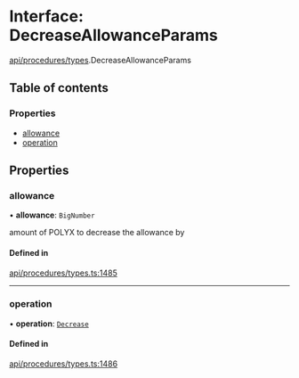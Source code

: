 # Interface: DecreaseAllowanceParams

[api/procedures/types](../wiki/api.procedures.types).DecreaseAllowanceParams

## Table of contents

### Properties

- [allowance](../wiki/api.procedures.types.DecreaseAllowanceParams#allowance)
- [operation](../wiki/api.procedures.types.DecreaseAllowanceParams#operation)

## Properties

### allowance

• **allowance**: `BigNumber`

amount of POLYX to decrease the allowance by

#### Defined in

[api/procedures/types.ts:1485](https://github.com/PolymeshAssociation/polymesh-sdk/blob/88db4a91/src/api/procedures/types.ts#L1485)

___

### operation

• **operation**: [`Decrease`](../wiki/api.procedures.types.AllowanceOperation#decrease)

#### Defined in

[api/procedures/types.ts:1486](https://github.com/PolymeshAssociation/polymesh-sdk/blob/88db4a91/src/api/procedures/types.ts#L1486)
